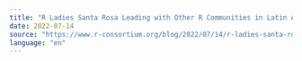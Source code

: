 ```yaml
---
title: "R Ladies Santa Rosa Leading with Other R Communities in Latin America to Create More Accessibility"
date: 2022-07-14
source: "https://www.r-consortium.org/blog/2022/07/14/r-ladies-santa-rosa-leading-with-other-r-communities-in-latin-america-to-create-more-accessibility"
language: "en"
---
```

